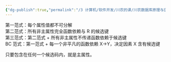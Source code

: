 ```yaml
---
{"dg-publish":true,"permalink":"/3 计算机/软件开发/川农的课/川农数据库原理与应用/范式/","title":"范式"}
---
```



第一范式：每个属性值都不可分解  
第二范式：所有非主属性完全函数依赖与 R 的候选键  
第三范式：第二范式 + 所有非主属性不传递函数依赖于候选键  
BC 范式：第一范式 + 每一个非平凡的函数依赖 X-\>Y，决定因素 X 含有候选键

只要包含在任何一个候选码内，就是主属性。